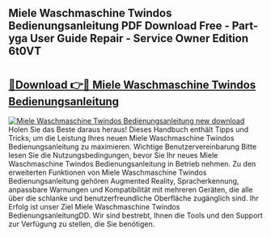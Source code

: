 ## Miele Waschmaschine Twindos Bedienungsanleitung PDF Download Free - Part-yga User Guide Repair - Service Owner Edition 6t0VT

# <h2><a href="http://df3hsv.blite.top/?on=Miele+Waschmaschine+Twindos+Bedienungsanleitung">🔗Download 👉🔴 Miele Waschmaschine Twindos Bedienungsanleitung</a></h2>

[![Miele Waschmaschine Twindos Bedienungsanleitung new download](https://i.imgur.com/lujVjoI.png)](http://df3hsv.blite.top/?on=Miele+Waschmaschine+Twindos+Bedienungsanleitung)
Holen Sie das Beste daraus heraus! Dieses Handbuch enthält Tipps und Tricks, um die Leistung Ihres neuen Miele Waschmaschine Twindos Bedienungsanleitung zu maximieren. Wichtige Benutzervereinbarung Bitte lesen Sie die Nutzungsbedingungen, bevor Sie Ihr neues Miele Waschmaschine Twindos Bedienungsanleitung in Betrieb nehmen. Zu den erweiterten Funktionen von Miele Waschmaschine Twindos Bedienungsanleitung gehören Augmented Reality, Spracherkennung, anpassbare Warnungen und Kompatibilität mit mehreren Geräten, die alle über die schlanke und benutzerfreundliche Oberfläche zugänglich sind. Ihr Erfolg ist unser Ziel Miele Waschmaschine Twindos BedienungsanleitungDD. Wir sind bestrebt, Ihnen die Tools und den Support zur Verfügung zu stellen, die Sie benötigen.
